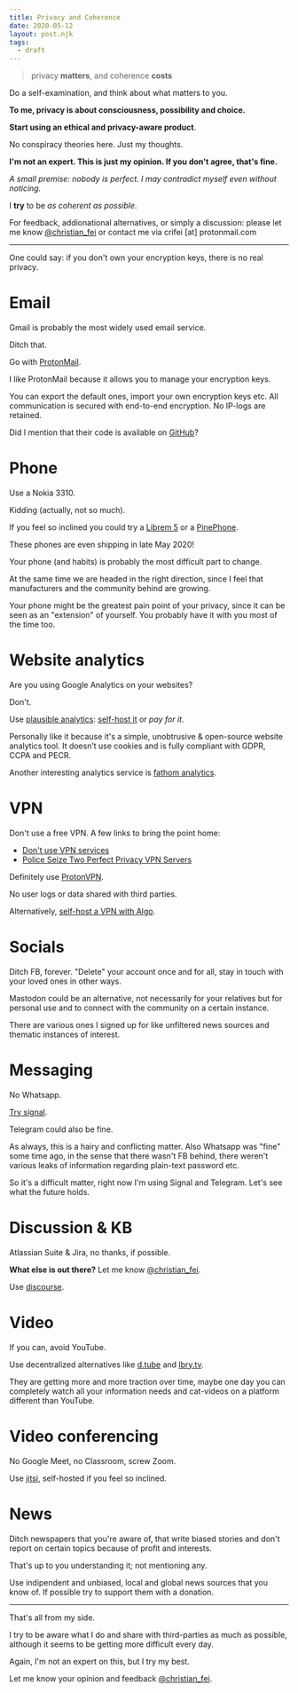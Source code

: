 ```yaml
---
title: Privacy and Coherence
date: 2020-05-12
layout: post.njk
tags:
  - draft
---
```


> privacy **matters**, and coherence **costs**

Do a self-examination, and think about what matters to you.

**To me, privacy is about consciousness, possibility and choice.**

**Start using an ethical and privacy-aware product**.

No conspiracy theories here. Just my thoughts.

**I'm not an expert. This is just my opinion. If you don't agree, that's fine.**

*A small premise: nobody is perfect. I may contradict myself even without noticing.*

I **try** to be *as coherent as possible*.

For feedback, addionational alternatives, or simply a discussion: please let me know [@christian_fei](https://twitter.com/christian_fei) or contact me via crifei [at] protonmail.com

---

One could say: if you don't own your encryption keys, there is no real privacy.

# Email

Gmail is probably the most widely used email service.

Ditch that.

Go with [ProtonMail](https://proton.go2cloud.org/aff_c?offer_id=15&aff_id=1721&source=blog).

I like ProtonMail because it allows you to manage your encryption keys.

You can export the default ones, import your own encryption keys etc. All communication is secured with end-to-end encryption. No IP-logs are retained.

Did I mention that their code is available on [GitHub](https://github.com/ProtonMail)?

# Phone

Use a Nokia 3310.

Kidding (actually, not so much).

If you feel so inclined you could try a [Librem 5](https://puri.sm/products/librem-5/) or a [PinePhone](https://www.pine64.org/pinephone/).

These phones are even shipping in late May 2020!

Your phone (and habits) is probably the most difficult part to change.

At the same time we are headed in the right direction, since I feel that manufacturers and the community behind are growing.

Your phone might be the greatest pain point of your privacy, since it can be seen as an "extension" of yourself. You probably have it with you most of the time too.

# Website analytics

Are you using Google Analytics on your websites?

Don't.

Use [plausible analytics](https://plausible.io/): [self-host it](/posts/2020-04-24-Resuming-Elixir-by-self-hosting-plausible-analytics/) or *pay for it*.

Personally like it because it's a simple, unobtrusive & open-source website analytics tool. It doesn’t use cookies and is fully compliant with GDPR, CCPA and PECR.

Another interesting analytics service is [fathom analytics](https://usefathom.com/).

# VPN

Don't use a free VPN. A few links to bring the point home:

- [Don't use VPN services](https://gist.github.com/joepie91/5a9909939e6ce7d09e29)
- [Police Seize Two Perfect Privacy VPN Servers](https://torrentfreak.com/police-seize-two-perfect-privacy-vpn-servers-160902/)

Definitely use [ProtonVPN](https://proton.go2cloud.org/aff_c?offer_id=10&aff_id=1721&source=blog).

No user logs or data shared with third parties.

Alternatively, [self-host a VPN with Algo](https://github.com/trailofbits/algo).

# Socials

Ditch FB, forever. "Delete" your account once and for all, stay in touch with your loved ones in other ways.

Mastodon could be an alternative, not necessarily for your relatives but for personal use and to connect with the community on a certain instance.

There are various ones I signed up for like unfiltered news sources and thematic instances of interest.

# Messaging

No Whatsapp.

[Try signal](https://www.signal.org/).

Telegram could also be fine.

As always, this is a hairy and conflicting matter. Also Whatsapp was "fine" some time ago, in the sense that there wasn't FB behind, there weren't various leaks of information regarding plain-text password etc.

So it's a difficult matter, right now I'm using Signal and Telegram. Let's see what the future holds.

# Discussion & KB

Atlassian Suite & Jira, no thanks, if possible.

**What else is out there?** Let me know [@christian_fei](https://twitter.com/christian_fei).

Use [discourse](https://www.discourse.org/).

# Video

If you can, avoid YouTube.

Use decentralized alternatives like [d.tube](https://d.tube/) and [lbry.tv](https://lbry.tv/).

They are getting more and more traction over time, maybe one day you can completely watch all your information needs and cat-videos on a platform different than YouTube.

# Video conferencing

No Google Meet, no Classroom, screw Zoom.

Use [jitsi](https://jitsi.org/), self-hosted if you feel so inclined.

# News

Ditch newspapers that you're aware of, that write biased stories and don't report on certain topics because of profit and interests.

That's up to you understanding it; not mentioning any.

Use indipendent and unbiased, local and global news sources that you know of. If possible try to support them with a donation.

---

That's all from my side.

I try to be aware what I do and share with third-parties as much as possible, although it seems to be getting more difficult every day.

Again, I'm not an expert on this, but I try my best.

Let me know your opinion and feedback [@christian_fei](https://twitter.com/christian_fei).
